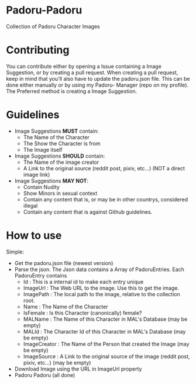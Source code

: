 # Padoru-Padoru
Collection of Padoru Character Images
    
# Contributing
You can contribute either by opening a Issue containing a Image Suggestion, or by creating a pull request.
When creating a pull request, keep in mind that you'll also have to update the padoru.json file.
This can be done either manually or by using my Padoru- Manager (repo on my profile). 
The Preferred method is creating a Image Suggestion.
    
# Guidelines
* Image Suggestions __MUST__ contain:
    * The Name of the Character
    * The Show the Character is from
    * The Image itself
* Image Suggestions __SHOULD__ contain:
    * The Name of the image creator
    * A Link to the original source (reddit post, pixiv, etc...) (NOT a direct image link)
* Image Suggestions __MAY NOT__:
    * Contain Nudity
    * Show Minors in sexual context
    * Contain any content that is, or may be in other countrys, considered illegal
    * Contain any content that is against Github guidelines.
    
# How to use
Simple: 
* Get the padoru.json file (newest version)
* Parse the json. The Json data contains a Array of PadoruEntries. Each PadoruEntry contains
    * Id            : This is a internal id to make each entry unique
    * ImageUrl      : The Web URL to the image. Use this to get the image.
    * ImagePath     : The local path to the image, relative to the collection root.
    * Name          : The Name of the Character
    * IsFemale      : Is this Character (canonically) female?
    * MALName       : The Name of this Character in MAL's Database (may be empty)
    * MALId         : The Character Id of this Character in MAL's Database (may be empty)
    * ImageCreator  : The Name of the Person that created the Image (may be empty)
    * ImageSource   : A Link to the original source of the image (reddit post, pixiv, etc...) (may be empty)
* Download Image using the URL in ImageUrl property
* Padoru Padoru (all done)
